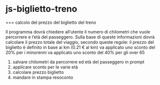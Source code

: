 # js-biglietto-treno
===
calcolo del prezzo del biglietto del treno

Il programma dovrà chiedere all’utente il numero di chilometri che vuole percorrere e l’età del passeggero.
Sulla base di queste informazioni dovrà calcolare il prezzo totale del viaggio, secondo queste regole:
il prezzo del biglietto è definito in base ai km (0.21 € al km)
va applicato uno sconto del 20% per i minorenni
va applicato uno sconto del 40% per gli over 65

1. salvare chilometri da percorrere ed età del passeggero in prompt
2. applicare sconto per le varie età
3. calcolare prezzo biglietto
4. mandare in stampa resoconto